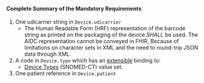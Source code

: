 #### Complete Summary of the Mandatory Requirements

1.  One udicarrier string in `Device.udicarrier`
    -   The Human Readable Form (HRF) representation of the barcode string as printed on the packaging of the device *SHALL* be used. The AIDC representation cannot be conveyed in FHIR, Because of limitations on character sets in XML and the need to round-trip JSON data through XML.
1.  A code in `Device.type` which has an [extensible](http://hl7.org/fhir/terminologies.html#extensible) binding to:
    -   [Device Types] (SNOMED-CT) value set.
1.  One patient reference in `Device.patient`

  [Device Types]: http://hl7.org/fhir/valueset-device-kind.html
